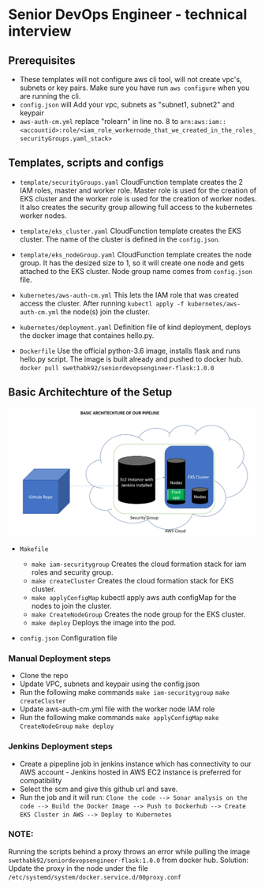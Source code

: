 # Senior DevOps Engineer - technical interview

## Prerequisites
-  These templates will not configure aws cli tool, will not create vpc's, subnets or key pairs. Make sure you have run `aws configure` when you are running the cli.
-  `config.json` will Add your vpc, subnets as "subnet1, subnet2" and keypair
-  `aws-auth-cm.yml` replace "rolearn" in line no. 8 to  `arn:aws:iam::<accountid>:role/<iam_role_workernode_that_we_created_in_the_roles_securityGroups.yaml_stack> `

## Templates, scripts and configs

- `template/securityGroups.yaml` CloudFunction template creates the 2 IAM roles, master and worker role. Master role is used for the creation of EKS cluster and the worker role is used for the creation of worker nodes. It also creates the security group allowing full access to the kubernetes worker nodes.

- `template/eks_cluster.yaml` CloudFunction template creates the EKS cluster. The name of the cluster is defined in the `config.json`.

- `template/eks_nodeGroup.yaml` CloudFunction template creates the node group. It has the desized size to 1, so it will create one node and gets attached to the EKS cluster. Node group name comes from `config.json` file.

- `kubernetes/aws-auth-cm.yml` This lets the IAM role that was created access the cluster. After running `kubectl apply -f kubernetes/aws-auth-cm.yml` the node(s) join the cluster.

- `kubernetes/deployment.yaml` Definition file of kind deployment, deploys the docker image that containes hello.py.

- `Dockerfile` Use the official python-3.6 image, installs flask and runs hello.py script. The image is built already and pushed to docker hub. `docker pull swethabk92/seniordevopsengineer-flask:1.0.0`

## Basic Architechture of the Setup
![alt text](./Architecture.png "Architecture")

- `Makefile`
    - `make iam-securitygroup` Creates the cloud formation stack for iam roles and security group.
    - `make createCluster` Creates the cloud formation stack for EKS cluster.
    - `make applyConfigMap` kubectl apply aws auth configMap for the nodes to join the cluster.
    - `make CreateNodeGroup` Creates the node group for the EKS cluster.
    - `make deploy` Deploys the image into the pod.

- `config.json` Configuration file

### Manual Deployment steps
-   Clone the repo
-   Update VPC, subnets and keypair using the config.json
-   Run the following make commands
    `make iam-securitygroup`
    `make createCluster`
-   Update aws-auth-cm.yml file with the worker node IAM role
-   Run the following make commands
    `make applyConfigMap`
    `make CreateNodeGroup`
    `make deploy`

### Jenkins Deployment steps
- Create a pipepline job in jenkins instance which has connectivity to our AWS account - Jenkins hosted in AWS EC2 instance is preferred for compatibility
- Select the scm and give this github url and save.
- Run the job and it will run:  `Clone the code --> Sonar analysis on the code --> Build the Docker Image --> Push to Dockerhub --> Create EKS Cluster in AWS --> Deploy to Kubernetes`

### NOTE:
Running the scripts behind a proxy throws an error while pulling the image `swethabk92/seniordevopsengineer-flask:1.0.0` from docker hub.
Solution: Update the proxy in the node under the file `/etc/systemd/system/docker.service.d/00proxy.conf`

